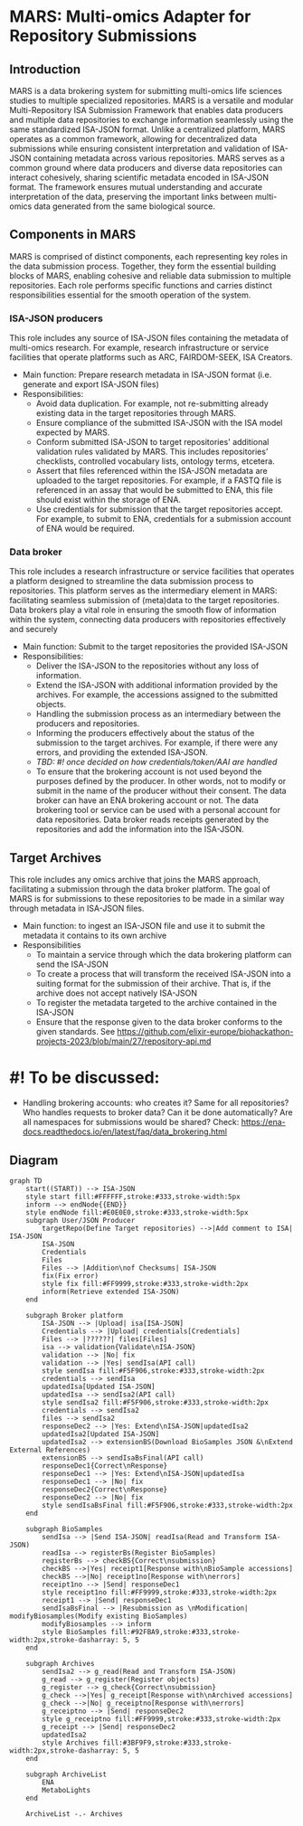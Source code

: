 # MARS: Multi-omics Adapter for Repository Submissions

## Introduction
MARS is a data brokering system for submitting multi-omics life sciences studies to multiple specialized repositories.
MARS is a versatile and modular Multi-Repository ISA Submission Framework that enables data producers and multiple data repositories to exchange information seamlessly using the same standardized ISA-JSON format. Unlike a centralized platform, MARS operates as a common framework, allowing for decentralized data submissions while ensuring consistent interpretation and validation of ISA-JSON containing metadata across various repositories.
MARS serves as a common ground where data producers and diverse data repositories can interact cohesively, sharing scientific metadata encoded in ISA-JSON format. The framework ensures mutual understanding and accurate interpretation of the data, preserving the important links between multi-omics data generated from the same biological source.

## Components in MARS
MARS is comprised of distinct components, each representing key roles in the data submission process. Together, they form the essential building blocks of MARS, enabling cohesive and reliable data submission to multiple repositories.
Each role performs specific functions and carries distinct responsibilities essential for the smooth operation of the system.

### ISA-JSON producers
This role includes any source of ISA-JSON files containing the metadata of multi-omics research. For example, research infrastructure or service facilities that operate platforms such as ARC, FAIRDOM-SEEK, ISA Creators. 

* Main function: Prepare research metadata in ISA-JSON format (i.e. generate and export ISA-JSON files)
* Responsibilities:
  * Avoid data duplication. For example, not re-submitting already existing data in the target repositories through MARS.
  * Ensure compliance of the submitted ISA-JSON with the ISA model expected by MARS.
  * Conform submitted ISA-JSON to target repositories' additional validation rules validated by MARS. This includes repositories’ checklists, controlled vocabulary lists, ontology terms, etcetera.
  * Assert that files referenced within the ISA-JSON metadata are uploaded to the target repositories. For example, if a FASTQ file is referenced in an assay that would be submitted to ENA, this file should exist within the storage of ENA.
  * Use credentials for submission that the target repositories accept. For example, to submit to ENA, credentials for a submission account of ENA would be required.
 
### Data broker
This role includes a research infrastructure or service facilities that operates a platform designed to streamline the data submission process to repositories. This platform serves as the intermediary element in MARS: facilitating seamless submission of (meta)data to the target repositories. Data brokers play a vital role in ensuring the smooth flow of information within the system, connecting data producers with repositories effectively and securely
* Main function: Submit to the target repositories the provided ISA-JSON 
* Responsibilities: 
  * Deliver the ISA-JSON to the repositories without any loss of information.
  * Extend the ISA-JSON with additional information provided by the archives. For example, the accessions assigned to the submitted objects.
  * Handling the submission process as an intermediary between the producers and repositories.
  * Informing the producers effectively about the status of the submission to the target archives. For example, if there were any errors, and providing the extended ISA-JSON.
  * _TBD: #! once decided on how credentials/token/AAI are handled_
  * To ensure that the brokering account is not used beyond the purposes defined by the producer. In other words, not to modify or submit in the name of the producer without their consent.
The data broker can have an ENA brokering account or not. The data brokering tool or service can be used with a personal account for data repositories.
Data broker reads receipts generated by the repositories and add the information into the ISA-JSON.

## Target Archives
This role includes any omics archive that joins the MARS approach, facilitating a submission through the data broker platform. The goal of MARS is for submissions to these repositories to be made in a similar way through metadata in ISA-JSON files.
* Main function: to ingest an ISA-JSON file and use it to submit the metadata it contains to its own archive
* Responsibilities
  * To maintain a service through which the data brokering platform can send the ISA-JSON
  * To create a process that will transform the received ISA-JSON into a suiting format for the submission of their archive. That is, if the archive does not accept natively ISA-JSON
  * To register the metadata targeted to the archive contained in the ISA-JSON
  * Ensure that the response given to the data broker conforms to the given standards. See https://github.com/elixir-europe/biohackathon-projects-2023/blob/main/27/repository-api.md 

# #! To be discussed:
- Handling brokering accounts: who creates it? Same for all repositories? Who handles requests to broker data? Can it be done automatically? Are all namespaces for submissions would be shared? Check: https://ena-docs.readthedocs.io/en/latest/faq/data_brokering.html

## Diagram
````mermaid
graph TD
    start((START)) --> ISA-JSON
    style start fill:#FFFFFF,stroke:#333,stroke-width:5px
    inform --> endNode{{END}}
    style endNode fill:#E0E0E0,stroke:#333,stroke-width:5px
    subgraph User/JSON Producer
        targetRepo(Define Target repositories) -->|Add comment to ISA| ISA-JSON
        ISA-JSON
        Credentials
        Files
        Files --> |Addition\nof Checksums| ISA-JSON
        fix(Fix error)
        style fix fill:#FF9999,stroke:#333,stroke-width:2px
        inform(Retrieve extended ISA-JSON)
    end

    subgraph Broker platform
        ISA-JSON --> |Upload| isa[ISA-JSON]
        Credentials --> |Upload| credentials[Credentials]
        Files --> |??????| files[Files]
        isa --> validation{Validate\nISA-JSON}
        validation --> |No| fix
        validation --> |Yes| sendIsa(API call)
        style sendIsa fill:#F5F906,stroke:#333,stroke-width:2px
        credentials --> sendIsa
        updatedIsa[Updated ISA-JSON]
        updatedIsa --> sendIsa2(API call)
        style sendIsa2 fill:#F5F906,stroke:#333,stroke-width:2px
        credentials --> sendIsa2
        files --> sendIsa2
        responseDec2 --> |Yes: Extend\nISA-JSON|updatedIsa2
        updatedIsa2[Updated ISA-JSON]
        updatedIsa2 --> extensionBS(Download BioSamples JSON &\nExtend External References)
        extensionBS --> sendIsaBsFinal(API call)
        responseDec1{Correct\nResponse}
        responseDec1 --> |Yes: Extend\nISA-JSON|updatedIsa 
        responseDec1 --> |No| fix
        responseDec2{Correct\nResponse}
        responseDec2 --> |No| fix
        style sendIsaBsFinal fill:#F5F906,stroke:#333,stroke-width:2px
    end

    subgraph BioSamples
        sendIsa --> |Send ISA-JSON| readIsa(Read and Transform ISA-JSON)
        readIsa --> registerBs(Register BioSamples)
        registerBs --> checkBS{Correct\nsubmission}
        checkBS -->|Yes| receipt1[Response with\nBioSample accessions]
        checkBS -->|No| receipt1no[Response with\nerrors]
        receipt1no --> |Send| responseDec1
        style receipt1no fill:#FF9999,stroke:#333,stroke-width:2px
        receipt1 --> |Send| responseDec1
        sendIsaBsFinal --> |Resubmission as \nModification| modifyBiosamples(Modify existing BioSamples)
        modifyBiosamples --> inform
        style BioSamples fill:#92FBA9,stroke:#333,stroke-width:2px,stroke-dasharray: 5, 5
    end

    subgraph Archives
        sendIsa2 --> g_read(Read and Transform ISA-JSON)
        g_read --> g_register(Register objects)
        g_register --> g_check{Correct\nsubmission}
        g_check -->|Yes| g_receipt[Response with\nArchived accessions]
        g_check -->|No| g_receiptno[Response with\nerrors]
        g_receiptno --> |Send| responseDec2
        style g_receiptno fill:#FF9999,stroke:#333,stroke-width:2px
        g_receipt --> |Send| responseDec2
        updatedIsa2
        style Archives fill:#3BF9F9,stroke:#333,stroke-width:2px,stroke-dasharray: 5, 5
    end

    subgraph ArchiveList
        ENA
        MetaboLights
    end

    ArchiveList -.- Archives
````
